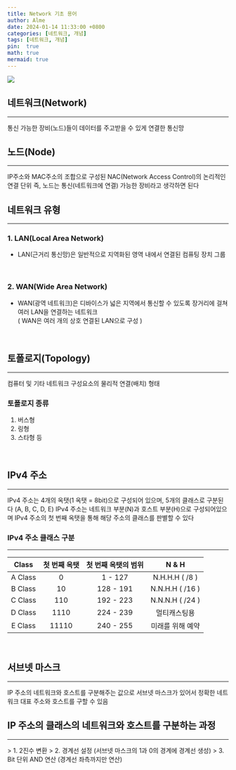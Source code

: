 ```yaml
---
title: Network 기초 용어
author: Alme
date: 2024-01-14 11:33:00 +0800
categories: [네트워크, 개념]
tags: [네트워크, 개념]
pin:  true
math: true
mermaid: true
---
```


<img src="https://raw.githubusercontent.com/Aloemaesil/aloemaesil.github.io/91a20d3c0664f3fceb9ba24cce20504cc3b761de/_posts/images/20240114/test.png">

## 네트워크(Network)
<hr>
통신 가능한 장비(노드)들이 데이터를 주고받을 수 있게 연결한 통신망  

<br>

## 노드(Node)
<hr>
IP주소와 MAC주소의 조합으로 구성된 NAC(Network Access Control)의 논리적인 연결 단위  
즉, 노드는 통신(네트워크에 연결) 가능한 장비라고 생각하면 된다  

<br>

## 네트워크 유형
<hr>

### 1. LAN(Local Area Network)  
- LAN(근거리 통신망)은 일반적으로 지역화된 영역 내에서 연결된 컴퓨팅 장치 그룹  
<br>

### 2. WAN(Wide Area Network)  
- WAN(광역 네트워크)은 디바이스가 넓은 지역에서 통신할 수 있도록 장거리에 걸쳐 여러 LAN을 연결하는 네트워크  
( WAN은 여러 개의 상호 연결된 LAN으로 구성 )

<br>

## 토폴로지(Topology)
<hr>
컴퓨터 및 기타 네트워크 구성요소의 물리적 연결(배치) 형태

### 토폴로지 종류
> 
1. 버스형
2. 링형
3. 스타형 등
<br>


## IPv4 주소
<hr>
IPv4 주소는 4개의 옥탯(1 옥탯 = 8bit)으로 구성되어 있으며, 5개의 클래스로 구분된다 (A, B, C, D, E)  
IPv4 주소는 네트워크 부분(N)과 호스트 부분(H)으로 구성되어있으며 IPv4 주소의 첫 번째 옥탯을 통해 해당 주소의 클래스를 판별할 수 있다  

### IPv4 주소 클래스 구분
<hr>

| Class   | 첫 번째 옥탯 |첫 번째 옥탯의 범위 | N & H          |
|:-------:|:---------:|:--------------:|:--------------:|
| A Class |    0      | 1 - 127        | N.H.H.H ( /8 ) |
| B Class |    10     | 128 - 191      | N.N.H.H ( /16 )|
| C Class |   110     | 192 - 223      | N.N.N.H ( /24 )|
| D Class |   1110    | 224 - 239      | 멀티캐스팅용      |
| E Class |  11110    | 240 - 255      | 미래를 위해 예약   | 

<br>

## 서브넷 마스크
<hr>
IP 주소의 네트워크와 호스트를 구분해주는 값으로 서브넷 마스크가 있어서 정확한 네트워크 대표 주소와 호스트를 구할 수 있음

<br>

## IP 주소의 클래스의 네트워크와 호스트를 구분하는 과정
<hr>
  > 1. 2진수 변환
  > 2. 경계선 설정 (서브넷 마스크의 1과 0의 경계에 경계선 생성)
  > 3. Bit 단위 AND 연산 (경계선 좌측까지만 연산)
